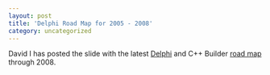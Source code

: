 ```yaml
---
layout: post
title: 'Delphi Road Map for 2005 - 2008'
category: uncategorized
---
```


David I has posted the slide with the latest <a href="http://www.borland.com/delphi/">Delphi</a> and C++ Builder <a href="http://blogs.borland.com/davidi/archive/2005/10/03/21548.aspx">road map</a> through 2008.
